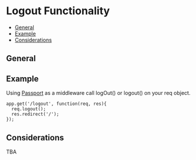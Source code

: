 # Logout Functionality

- [General](#general)
- [Example](#example)
- [Considerations](#considerations)

## General

## Example
Using [Passport](http://www.passportjs.org/docs/logout/) as a middleware call logOut() or logout() on your req object.
```
app.get('/logout', function(req, res){
  req.logout();
  res.redirect('/');
});

```

## Considerations
TBA
